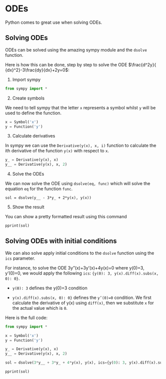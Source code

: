 <script type="text/x-mathjax-config">
  MathJax.Hub.Config({
    tex2jax: {
      inlineMath: [ ['$','$'], ["\\(","\\)"] ],
      processEscapes: true
    }
  });
</script>

<script type="text/javascript" async
  src="https://cdnjs.cloudflare.com/ajax/libs/mathjax/2.7.5/MathJax.js?config=TeX-MML-AM_CHTML">
</script>

# ODEs

Python comes to great use when solving ODEs.

## Solving ODEs

ODEs can be solved using the amazing sympy module and the `dsolve` function.

Here is how this can be done, step by step to solve the ODE $\frac{d^2y}{ {dx}^2}-3\frac{dy}{dx}+2y=0$:

1. Import sympy

```python
from sympy import *
```

2. Create symbols

We need to tell sympy that the letter `x` represents a symbol whilst `y` will be used to define the function.

```python
x = Symbol('x')
y = Function('y')
```

3. Calculate derivatives

In sympy we can use the `Derivative(y(x), x, i)` function to calculate the ith derivative of the function `y(x)` with respect to `x`.

```python
y_ = Derivative(y(x), x)
y__ = Derivative(y(x), x, 2)
```

4. Solve the ODEs

We can now solve the ODE using `dsolve(eq, func)` which will solve the equation `eq` for the function `func`.

```python3
sol = dsolve(y__ - 3*y_ + 2*y(x), y(x))
```

5. Show the result

You can show a pretty formatted result using this command

```python
pprint(sol)
```

## Solving ODEs with initial conditions

We can also solve apply initial conditions to the `dsolve` function using the `ics` parameter.

For instance, to solve the ODE 3y”(x)+3y’(x)+4y(x)=0 where y(0)=3, y’(0)=0, we would apply the following `ics`: `{y(0): 3, y(x).diff(x).subs(x, 0): 0}`.

- `y(0): 3` defines the y(0)=3 condition

- `y(x).diff(x).subs(x, 0): 0}` defines the `y’(0)=0` condition. We first calculate the derivative of y(x) using `diff(x)`, then we substitute `x` for the actual value which is `0`.

Here is the full code:

```python
from sympy import *

x = Symbol('x')
y = Function('y')

y_ = Derivative(y(x), x)
y__ = Derivative(y(x), x, 2)

sol = dsolve(3*y__ + 3*y_ + 4*y(x), y(x), ics={y(0): 3, y(x).diff(x).subs(x, 0): 0})

pprint(sol)
```
